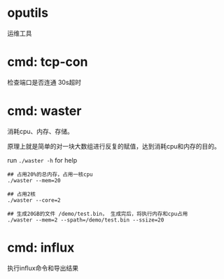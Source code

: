 # oputils

运维工具

# cmd: tcp-con

检查端口是否连通 30s超时

# cmd: waster

消耗cpu、内存、存储。

原理上就是简单的对一块大数组进行反复的赋值，达到消耗cpu和内存的目的。

run `./waster -h` for help

```shell
## 占用20%的总内存，占用一核cpu
./waster --mem=20

## 占用2核
./waster --core=2

## 生成20GB的文件 /demo/test.bin， 生成完后，将执行内存和cpu占用
./waster --mem=2 --spath=/demo/test.bin --ssize=20
```

# cmd: influx

执行influx命令和导出结果